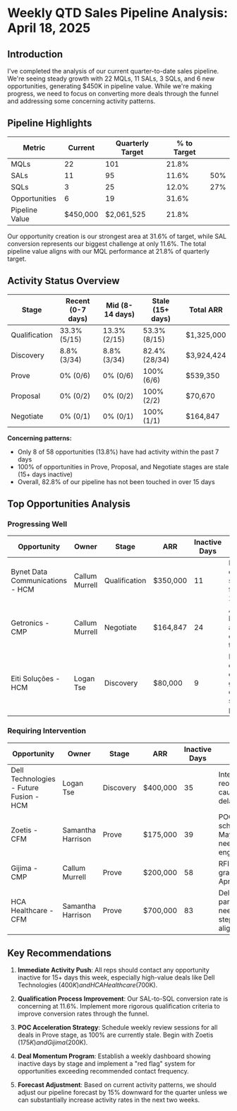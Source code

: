 # Weekly QTD Sales Pipeline Analysis: April 18, 2025

## Introduction

I've completed the analysis of our current quarter-to-date sales pipeline. We're seeing steady growth with 22 MQLs, 11 SALs, 3 SQLs, and 6 new opportunities, generating $450K in pipeline value. While we're making progress, we need to focus on converting more deals through the funnel and addressing some concerning activity patterns.

## Pipeline Highlights

| Metric         | Current  | Quarterly Target | % to Target |     |
| -------------- | -------- | ---------------- | ----------- | --- |
| MQLs           | 22       | 101              | 21.8%       |     |
| SALs           | 11       | 95               | 11.6%       | 50% |
| SQLs           | 3        | 25               | 12.0%       | 27% |
| Opportunities  | 6        | 19               | 31.6%       |     |
| Pipeline Value | $450,000 | $2,061,525       | 21.8%       |     |

Our opportunity creation is our strongest area at 31.6% of target, while SAL conversion represents our biggest challenge at only 11.6%. The total pipeline value aligns with our MQL performance at 21.8% of quarterly target.

## Activity Status Overview

|Stage|Recent (0-7 days)|Mid (8-14 days)|Stale (15+ days)|Total ARR|
|---|---|---|---|---|
|Qualification|33.3% (5/15)|13.3% (2/15)|53.3% (8/15)|$1,325,000|
|Discovery|8.8% (3/34)|8.8% (3/34)|82.4% (28/34)|$3,924,424|
|Prove|0% (0/6)|0% (0/6)|100% (6/6)|$539,350|
|Proposal|0% (0/2)|0% (0/2)|100% (2/2)|$70,670|
|Negotiate|0% (0/1)|0% (0/1)|100% (1/1)|$164,847|

**Concerning patterns:**

- Only 8 of 58 opportunities (13.8%) have had activity within the past 7 days
- 100% of opportunities in Prove, Proposal, and Negotiate stages are stale (15+ days inactive)
- Overall, 82.8% of our pipeline has not been touched in over 15 days

## Top Opportunities Analysis

### Progressing Well

|Opportunity|Owner|Stage|ARR|Inactive Days|Status|
|---|---|---|---|---|---|
|Bynet Data Communications - HCM|Callum Murrell|Qualification|$350,000|11|Deep dive demo scheduled for April 25|
|Getronics - CMP|Callum Murrell|Negotiate|$164,847|24|Awaiting board approval, expected to close|
|Eiti Soluções - HCM|Logan Tse|Discovery|$80,000|9|POC discussion ongoing, good cloud spend profile|

### Requiring Intervention

|Opportunity|Owner|Stage|ARR|Inactive Days|Status|
|---|---|---|---|---|---|
|Dell Technologies - Future Fusion - HCM|Logan Tse|Discovery|$400,000|35|Internal reorganization causing delays|
|Zoetis - CFM|Samantha Harrison|Prove|$175,000|39|POC scheduled for May 19, needs active engagement|
|Gijima - CMP|Callum Murrell|Prove|$200,000|58|RFI extension granted until April 22|
|HCA Healthcare - CFM|Samantha Harrison|Prove|$700,000|83|Deloitte partnership, needs next steps alignment|

## Key Recommendations

1. **Immediate Activity Push**: All reps should contact any opportunity inactive for 15+ days this week, especially high-value deals like Dell Technologies ($400K) and HCA Healthcare ($700K).
    
2. **Qualification Process Improvement**: Our SAL-to-SQL conversion rate is concerning at 11.6%. Implement more rigorous qualification criteria to improve conversion rates through the funnel.
    
3. **POC Acceleration Strategy**: Schedule weekly review sessions for all deals in Prove stage, as 100% are currently stale. Begin with Zoetis ($175K) and Gijima ($200K).
    
4. **Deal Momentum Program**: Establish a weekly dashboard showing inactive days by stage and implement a "red flag" system for opportunities exceeding recommended contact frequency.
    
5. **Forecast Adjustment**: Based on current activity patterns, we should adjust our pipeline forecast by 15% downward for the quarter unless we can substantially increase activity rates in the next two weeks.